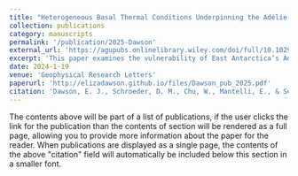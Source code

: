 ```yaml
---
title: "Heterogeneous Basal Thermal Conditions Underpinning the Adélie-George V Coast, East Antarctica"
collection: publications
category: manuscripts
permalink: '/publication/2025-Dawson'
external_url: 'https://agupubs.onlinelibrary.wiley.com/doi/full/10.1029/2023GL105450'
excerpt: 'This paper examines the vulnerability of East Antarctica’s Adélie-George V Land, focusing on the Wilkes Subglacial Basin, to ice sheet instability. Using a new statistical method to analyze airborne radar sounding data, the study identifies mixed frozen and thawed bed conditions near the grounding zone. These findings suggest that the region may be more susceptible to climate-driven retreat and mass loss than previously thought, due to the potential ease of ice flow over areas that are near thawing.'
date: 2024-1-19
venue: 'Geophysical Research Letters'
paperurl: 'http://elizadawson.github.io/files/Dawson_pub_2025.pdf'
citation: 'Dawson, E. J., Schroeder, D. M., Chu, W., Mantelli, E., & Seroussi, H. (2024). Heterogeneous basal thermal conditions underpinning the Adélie‐George V Coast, East Antarctica. Geophysical Research Letters, 51(2), e2023GL105450'
---
```


The contents above will be part of a list of publications, if the user clicks the link for the publication than the contents of section will be rendered as a full page, allowing you to provide more information about the paper for the reader. When publications are displayed as a single page, the contents of the above "citation" field will automatically be included below this section in a smaller font.